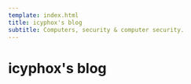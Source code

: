 ```yaml
---
template: index.html
title: icyphox's blog
subtitle: Computers, security & computer security.
---
```


# icyphox's blog
